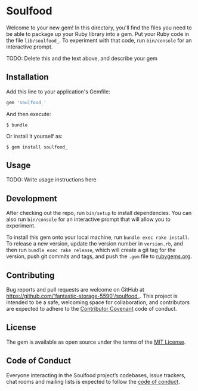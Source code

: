 # Soulfood

Welcome to your new gem! In this directory, you'll find the files you need to be able to package up your Ruby library into a gem. Put your Ruby code in the file `lib/soulfood_`. To experiment with that code, run `bin/console` for an interactive prompt.

TODO: Delete this and the text above, and describe your gem

## Installation

Add this line to your application's Gemfile:

```ruby
gem 'soulfood_'
```

And then execute:

    $ bundle

Or install it yourself as:

    $ gem install soulfood_

## Usage

TODO: Write usage instructions here

## Development

After checking out the repo, run `bin/setup` to install dependencies. You can also run `bin/console` for an interactive prompt that will allow you to experiment.

To install this gem onto your local machine, run `bundle exec rake install`. To release a new version, update the version number in `version.rb`, and then run `bundle exec rake release`, which will create a git tag for the version, push git commits and tags, and push the `.gem` file to [rubygems.org](https://rubygems.org).

## Contributing

Bug reports and pull requests are welcome on GitHub at https://github.com/'fantastic-storage-5590'/soulfood_. This project is intended to be a safe, welcoming space for collaboration, and contributors are expected to adhere to the [Contributor Covenant](http://contributor-covenant.org) code of conduct.

## License

The gem is available as open source under the terms of the [MIT License](https://opensource.org/licenses/MIT).

## Code of Conduct

Everyone interacting in the Soulfood project’s codebases, issue trackers, chat rooms and mailing lists is expected to follow the [code of conduct](https://github.com/'fantastic-storage-5590'/soulfood_/blob/master/CODE_OF_CONDUCT.md).
